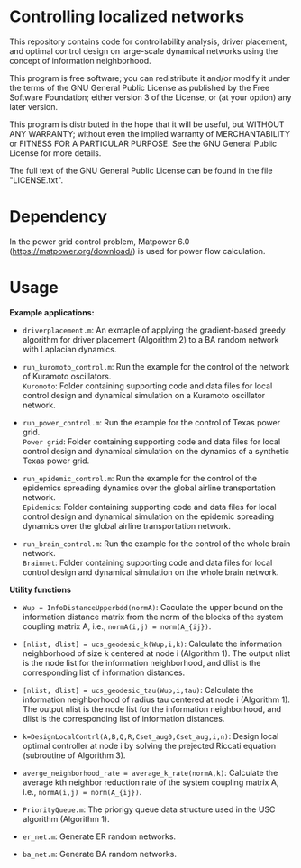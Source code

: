 # Controlling localized networks
This repository contains code for controllability analysis, driver placement, and optimal control design on large-scale dynamical networks using the concept of information neighborhood.

This program is free software; you can redistribute it and/or modify it under the terms of the GNU General Public License as published by the Free Software Foundation; either version 3 of the License, or (at your option) any later version.

This program is distributed in the hope that it will be useful, but WITHOUT ANY WARRANTY; without even the implied warranty of MERCHANTABILITY or FITNESS FOR A PARTICULAR PURPOSE. See the GNU General Public License for more details.


The full text of the GNU General Public License can be found in the file "LICENSE.txt".


# Dependency


In the power grid control problem, Matpower 6.0 (https://matpower.org/download/) is used for power flow calculation.


# Usage

**Example applications:**

* `driverplacement.m`: An exmaple of applying the gradient-based greedy algorithm for driver placement (Algorithm 2) to a BA random network with Laplacian dynamics.

* `run_kuromoto_control.m`: Run the example for the control of the network of Kuramoto oscillators.<br/>
`Kuromoto`: Folder containing supporting code and data files for local control design and dynamical simulation on a Kuramoto oscillator network.

* `run_power_control.m`: Run the example for the control of Texas power grid.<br/> 
`Power grid`: Folder containing supporting code and data files for local control design and dynamical simulation on the dynamics of a synthetic Texas power grid.

* `run_epidemic_control.m`: Run the example for the control of the epidemics spreading dynamics over the global airline transportation network.<br/> 
`Epidemics`: Folder containing supporting code and data files for local control design and dynamical simulation on the epidemic spreading dynamics over the global airline transportation network.

* `run_brain_control.m`: Run the example for the control of the whole brain network.<br/> 
`Brainnet`: Folder containing supporting code and data files for local control design and dynamical simulation on the whole brain network.

**Utility functions**

* `Wup = InfoDistanceUpperbdd(normA)`: Caculate the upper bound on the information distance matrix from the norm of the blocks of the system coupling matrix A, i.e., `normA(i,j) = norm(A_{ij})`.

* `[nlist, dlist] = ucs_geodesic_k(Wup,i,k)`: Calculate the information neighborhood of size k centered at node i (Algorithm 1). The output nlist is the node list for the information neighborhood, and dlist is the corresponding list of information distances.

* `[nlist, dlist] = ucs_geodesic_tau(Wup,i,tau)`: Calculate the information neighborhood of radius tau centered at node i (Algorithm 1). The output nlist is the node list for the information neighborhood, and dlist is the corresponding list of information distances.

* `k=DesignLocalContrl(A,B,Q,R,Cset_aug0,Cset_aug,i,n)`: Design local optimal controller at node i by solving the prejected Riccati equation (subroutine of Algorithm 3).<br/>

* `averge_neighborhood_rate = average_k_rate(normA,k)`: Calculate the average kth neighbor reduction rate of the system coupling matrix A, i.e., `normA(i,j) = norm(A_{ij})`.<br/>

* `PriorityQueue.m`: The priorigy queue data structure used in the USC algorithm (Algorithm 1).<br/>

* `er_net.m`: Generate ER random networks.<br/>

* `ba_net.m`: Generate BA random networks.<br/>


